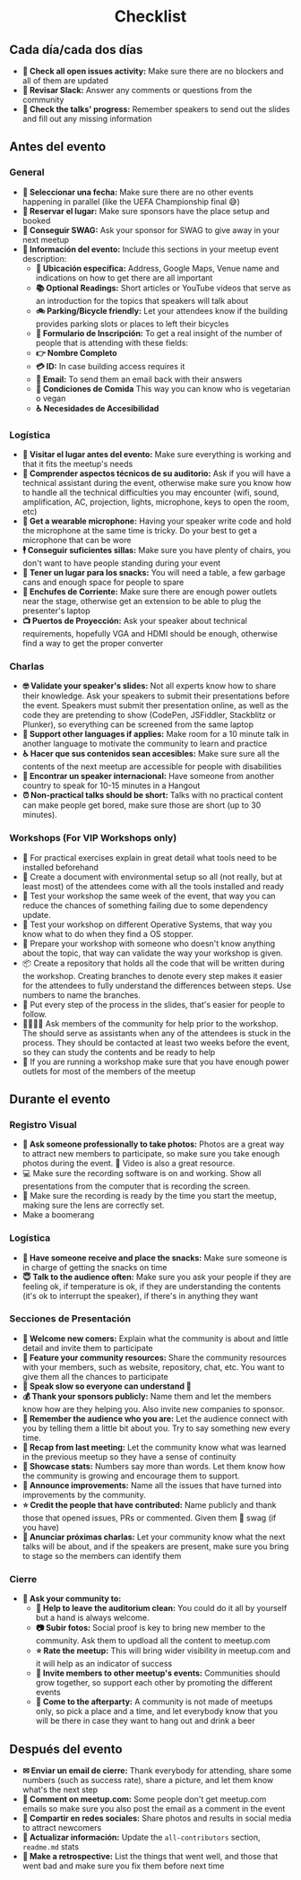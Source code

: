 <h1 align="center">Checklist</h1>

## Cada día/cada dos días

* **👀 Check all open issues activity:** Make sure there are no blockers and all of them are updated
* **🤳 Revisar Slack:** Answer any comments or questions from the community
* **👮 Check the talks' progress:** Remember speakers to send out the slides and fill out any missing information

## Antes del evento

### General

* **📆 Seleccionar una fecha:** Make sure there are no other events happening in parallel (like the UEFA Championship final 😅)
* **🏢 Reservar el lugar:** Make sure sponsors have the place setup and booked
* **🎁 Conseguir SWAG:** Ask your sponsor for SWAG to give away in your next meetup
* **📝 Información del evento:** Include this sections in your meetup event description:
    * **🏢 Ubicación específica:** Address, Google Maps, Venue name and indications on how to get there are all important
    * **📚 Optional Readings:** Short articles or YouTube videos that serve as an introduction for the topics that speakers will talk about
    * **🚲 Parking/Bicycle friendly:** Let your attendees know if the building provides parking slots or places to left their bicycles
    * **📝 Formulario de Inscripción:** To get a real insight of the number of people that is attending with these fields:
    * **👉 Nombre Completo**
    * **💳 ID:** In case building access requires it
    * **📧 Email:** To send them an email back with their answers
    * **🍎 Condiciones de Comida** This way you can know who is vegetarian o vegan
    * **♿ Necesidades de Accesibilidad**

### Logística

* **🏢 Visitar el lugar antes del evento:** Make sure everything is working and that it fits the meetup's needs
* **🔧 Comprender aspectos técnicos de su auditorio:** Ask if you will have a technical assistant during the event, otherwise make sure you know how to handle all the technical difficulties you may encounter (wifi, sound, amplification, AC, projection, lights, microphone, keys to open the room, etc)
* **🎤 Get a wearable microphone:** Having your speaker write code and hold the microphone at the same time is tricky. Do your best to get a microphone that can be wore
* **🕴 Conseguir suficientes sillas:** Make sure you have plenty of chairs, you don't want to have people standing during your event
* **🍪 Tener un lugar para los snacks:** You will need a table, a few garbage cans and enough space for people to spare
* **🔌 Enchufes de Corriente:** Make sure there are enough power outlets near the stage, otherwise get an extension to be able to plug the presenter's laptop
* **📺 Puertos de Proyección:** Ask your speaker about technical requirements, hopefully VGA and HDMI should be enough, otherwise find a way to get the proper converter

### Charlas

* **🤓 Validate your speaker's slides:** Not all experts know how to share their knowledge. Ask your speakers to submit their presentations before the event. Speakers must submit ther presentation online, as well as the code they are pretending to show (CodePen, JSFiddler, Stackblitz or Plunker), so everything can be screened from the same laptop
* **👄 Support other languages if applies:** Make room for a 10 minute talk in another language to motivate the community to learn and practice
* **♿️ Hacer que sus contenidos sean accesibles:** Make sure sure all the contents of the next meetup are accessible for people with disabilities
* **🤵 Encontrar un speaker internacional:** Have someone from another country to speak for 10-15 minutes in a Hangout
* **⏰ Non-practical talks should be short:** Talks with no practical content can make people get bored, make sure those are short (up to 30 minutes).

### Workshops (For VIP Workshops only)

* 💾 For practical exercises explain in great detail what tools need to be installed beforehand
* 📁 Create a document with environmental setup so all (not really, but at least most) of the attendees come with all the tools installed and ready
* 🤳 Test your workshop the same week of the event, that way you can reduce the chances of something failing due to some dependency update.
* 💾 Test your workshop on different Operative Systems, that way you know what to do when they find a OS stopper.
* 👴 Prepare your workshop with someone who doesn't know anything about the topic, that way can validate the way your workshop is given.
* 📦 Create a repository that holds all the code that will be written during the workshop. Creating branches to denote every step makes it easier for the attendees to fully understand the differences between steps. Use numbers to name the branches.
* 📝 Put every step of the process in the slides, that's easier for people to follow.
* 👨‍👩‍👧‍👦 Ask members of the community for help prior to the workshop. The should serve as assistants when any of the attendees is stuck in the process. They should be contacted at least two weeks before the event, so they can study the contents and be ready to help
* 🔌 If you are running a workshop make sure that you have enough power outlets for most of the members of the meetup

## Durante el evento

### Registro Visual

* **🤳 Ask someone professionally to take photos:** Photos are a great way to attract new members to participate, so make sure you take enough photos during the event. 🎥 Video is also a great resource.
* 💻 Make sure the recording software is on and working. Show all presentations from the computer that is recording the screen.
* 🎥 Make sure the recording is ready by the time you start the meetup, making sure the lens are correctly set.
* Make a boomerang

### Logística

* **🍪 Have someone receive and place the snacks:** Make sure someone is in charge of getting the snacks on time
* **😇 Talk to the audience often:** Make sure you ask your people if they are feeling ok, if temperature is ok, if they are understanding the contents (it's ok to interrupt the speaker), if there's in anything they want

### Secciones de Presentación

* **🐣 Welcome new comers:** Explain what the community is about and little detail and invite them to participate
* **🔨 Feature your community resources:** Share the community resources with your members, such as website, repository, chat, etc. You want to give them all the chances to participate
* **👴 Speak slow so everyone can understand 👵**
* **💰 Thank your sponsors publicly:** Name them and let the members know how are they helping you. Also invite new companies to sponsor.
* **👦 Remember the audience who you are:** Let the audience connect with you by telling them a little bit about you. Try to say something new every time.
* **💭 Recap from last meeting:** Let the community know what was learned in the previous meetup so they have a sense of continuity
* **🔢 Showcase stats:** Numbers say more than words. Let them know how the community is growing and encourage them to support.
* **📢 Announce improvements:** Name all the issues that have turned into improvements by the community.
* **⭐ Credit the people that have contributed:** Name publicly and thank those that opened issues, PRs or commented. Given them 🎁 swag (if you have)
* **📢 Anunciar próximas charlas:** Let your community know what the next talks will be about, and if the speakers are present, make sure you bring to stage so the members can identify them

### Cierre

* **🕺 Ask your community to:**
    * **🕺 Help to leave the auditorium clean:** You could do it all by yourself but a hand is always welcome.
    * **📷 Subir fotos:** Social proof is key to bring new member to the community. Ask them to updload all the content to meetup.com
    * **⭐ Rate the meetup:** This will bring wider visibility in meetup.com and it will help as an indicator of success
    * **🕺 Invite members to other meetup's events:** Communities should grow together, so support each other by promoting the different events
    * **🎉 Come to the afterparty:** A community is not made of meetups only, so pick a place and a time, and let everybody know that you will be there in case they want to hang out and drink a beer

## Después del evento

* **✉ Enviar un email de cierre:** Thank everybody for attending, share some numbers (such as success rate), share a picture, and let them know what's the next step
* **📲 Comment on meetup.com:** Some people don't get meetup.com emails so make sure you also post the email as a comment in the event
* **📱 Compartir en redes sociales:** Share photos and results in social media to attract newcomers
* **📝 Actualizar información:** Update the `all-contributors` section, `readme.md` stats
* **📇 Make a retrospective:** List the things that went well, and those that went bad and make sure you fix them before next time